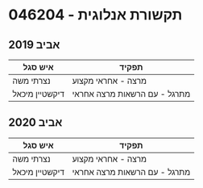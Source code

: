 # 046204 - תקשורת אנלוגית

## אביב 2019

| איש סגל | תפקיד |
| ---- | ---- |
| נצרתי משה | מרצה - אחראי מקצוע |
| דיקשטיין מיכאל | מתרגל - עם הרשאות מרצה אחראי |

## אביב 2020

| איש סגל | תפקיד |
| ---- | ---- |
| נצרתי משה | מרצה - אחראי מקצוע |
| דיקשטיין מיכאל | מתרגל - עם הרשאות מרצה אחראי |

